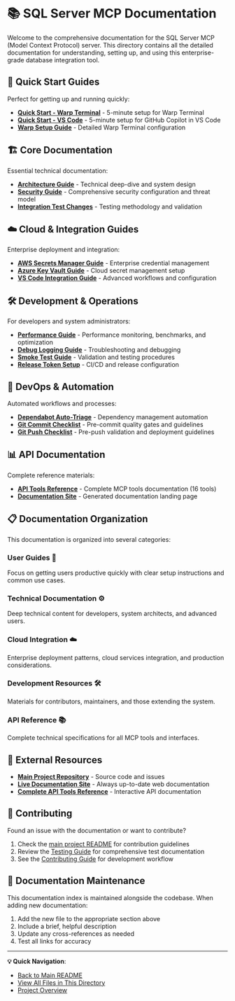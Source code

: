 # 📚 SQL Server MCP Documentation

Welcome to the comprehensive documentation for the SQL Server MCP (Model Context Protocol) server. This directory
contains all the detailed documentation for understanding, setting up, and using this enterprise-grade database
integration tool.

## 🚀 Quick Start Guides

Perfect for getting up and running quickly:

- **[Quick Start - Warp Terminal](QUICKSTART.md)** - 5-minute setup for Warp Terminal
- **[Quick Start - VS Code](QUICKSTART-VSCODE.md)** - 5-minute setup for GitHub Copilot in VS Code
- **[Warp Setup Guide](WARP_SETUP_GUIDE.md)** - Detailed Warp Terminal configuration

## 🏗️ Core Documentation

Essential technical documentation:

- **[Architecture Guide](ARCHITECTURE.md)** - Technical deep-dive and system design
- **[Security Guide](SECURITY.md)** - Comprehensive security configuration and threat model
- **[Integration Test Changes](INTEGRATION-TEST-CHANGES.md)** - Testing methodology and validation

## ☁️ Cloud & Integration Guides

Enterprise deployment and integration:

- **[AWS Secrets Manager Guide](AWS-SECRETS-GUIDE.md)** - Enterprise credential management
- **[Azure Key Vault Guide](AZURE-SECRETS-GUIDE.md)** - Cloud secret management setup
- **[VS Code Integration Guide](VSCODE-INTEGRATION-GUIDE.md)** - Advanced workflows and configuration

## 🛠️ Development & Operations

For developers and system administrators:

- **[Performance Guide](PERFORMANCE.md)** - Performance monitoring, benchmarks, and optimization
- **[Debug Logging Guide](DEBUG-LOGGING.md)** - Troubleshooting and debugging
- **[Smoke Test Guide](SMOKE-TEST-GUIDE.md)** - Validation and testing procedures
- **[Release Token Setup](RELEASE-TOKEN-SETUP.md)** - CI/CD and release configuration

## 🤖 DevOps & Automation

Automated workflows and processes:

- **[Dependabot Auto-Triage](DEPENDABOT-AUTO-TRIAGE.md)** - Dependency management automation
- **[Git Commit Checklist](GIT-COMMIT-CHECKLIST.md)** - Pre-commit quality gates and guidelines
- **[Git Push Checklist](GIT-PUSH-CHECKLIST.md)** - Pre-push validation and deployment guidelines

## 📊 API Documentation

Complete reference materials:

- **[API Tools Reference](tools.html)** - Complete MCP tools documentation (16 tools)
- **[Documentation Site](index.html)** - Generated documentation landing page

## 📋 Documentation Organization

This documentation is organized into several categories:

### **User Guides** 🎯

Focus on getting users productive quickly with clear setup instructions and common use cases.

### **Technical Documentation** ⚙️

Deep technical content for developers, system architects, and advanced users.

### **Cloud Integration** ☁️

Enterprise deployment patterns, cloud services integration, and production considerations.

### **Development Resources** 🛠️

Materials for contributors, maintainers, and those extending the system.

### **API Reference** 📚

Complete technical specifications for all MCP tools and interfaces.

## 🔗 External Resources

- **[Main Project Repository](https://github.com/egarcia74/warp-sql-server-mcp)** - Source code and issues
- **[Live Documentation Site](https://egarcia74.github.io/warp-sql-server-mcp/)** - Always up-to-date web documentation
- **[Complete API Tools Reference](https://egarcia74.github.io/warp-sql-server-mcp/tools.html)** - Interactive API documentation

## 🤝 Contributing

Found an issue with the documentation or want to contribute?

1. Check the [main project README](../README.md) for contribution guidelines
2. Review the [Testing Guide](../test/README.md) for comprehensive test documentation
3. See the [Contributing Guide](../CONTRIBUTING.md) for development workflow

## 📄 Documentation Maintenance

This documentation index is maintained alongside the codebase. When adding new documentation:

1. Add the new file to the appropriate section above
2. Include a brief, helpful description
3. Update any cross-references as needed
4. Test all links for accuracy

---

**💡 Quick Navigation**:

- [Back to Main README](../README.md)
- [View All Files in This Directory](.)
- [Project Overview](../WARP.md)
